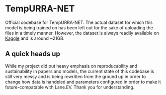 # TempURRA-NET
Official codebase for TempURRA-NET.
The actual dataset for which this model is being trained on has been left out for the sake of uploading the files in a timely manner. 
However, the dataset is always readily available on [Kaggle](https://www.kaggle.com/datasets/manideep1108/tusimple/activity) and is around ~21GB.

## A quick heads up
While my project did put heavy emphasis on reproducability and sustainability in papers and models, the current state of this codebase is still very messy and is being rewritten from the ground up in order to change how data is handeled and parameters configured in order to make it future-compatable with Lane.EV. Thank you for understanding.
